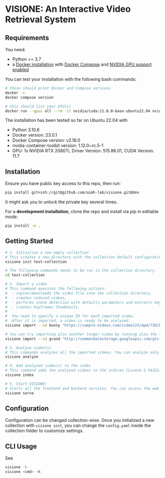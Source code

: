 # VISIONE: An Interactive Video Retrieval System

## Requirements
You need:
- Python >= 3.7
- a [Docker installation](https://docs.docker.com/engine/install/) with [Docker Compose](https://docs.docker.com/compose/install/) and [NVIDIA GPU support enabled](https://docs.nvidia.com/datacenter/cloud-native/container-toolkit/install-guide.html#docker)

You can test your installation with the following bash commands:
```bash
# these should print Docker and Compose versions
docker -v
docker compose version

# this should list your GPU(s)
docker run --gpus all --rm -it nvidia/cuda:11.8.0-base-ubuntu22.04 nvidia-smi
```

The installation has been tested so far on Ubuntu 22.04 with
 - Python 3.10.6
 - Docker version: 23.0.1
 - Docker Compose version: v2.16.0
 - nvidia-container-toolkit version: 1.12.0~rc.5-1
 - GPU: 1x NVIDIA RTX 2080Ti, Driver Version: 515.86.01, CUDA Version: 11.7

## Installation
Ensure you have public key access to this repo, then run:
```bash
pip install git+ssh://git@github.com/aimh-lab/visione.git@dev
```
It might ask you to unlock the private key several times.

For a **development installation**, clone the repo and install via pip in editable mode:
```bash
pip install -e .
```

## Getting Started
```bash
# 1. Initialize a new empty collection
# This creates a new directory with the collection default configuration that can be edited.
visione init test-collection

# The following commands needs to be run in the collection directory.
cd test-collection

# 2. Import a video
# This command executes the following actions:
#  - copies/downloads the video file into the collection directory,
#  - creates reduced videos,
#  - performs scene detection with defaults parameters and extracts keyframes (one per scene), and
#  - creates keyframes thumbnails.
#
#  You need to specify a unique ID for each imported video.
#  After it is imported, a video is ready to be analyzed.
visione import --id bunny "https://sample-videos.com/video123/mp4/720/big_buck_bunny_720p_2mb.mp4"

# You can try importing also another longer video by running also the following line:
visione import --id grand "http://commondatastorage.googleapis.com/gtv-videos-bucket/sample/WhatCarCanYouGetForAGrand.mp4"

# 3. Analyze video(s)
# This commands analyzes all the imported videos. You can analyze only specific videos by specifying --id <video_id>.
visione analyze

# 4. Add analyzed video(s) to the index
# This command adds the analyzed videos to the indices (Lucene & FAISS) and makes them available for search. You can index only specific videos by specifying --id <video_id>.
visione index

# 5. Start VISIONE!
# Starts all the frontend and backend services. You can access the web UI at http://localhost:8000/
visione serve
```

## Configuration

Configuration can be changed collection-wise.
Once you initialized a new collection with `visione init`, you can change the `config.yaml` inside the collection folder to customize settings.

## CLI Usage
See
```bash
visione -h
visione <cmd> -h
```
